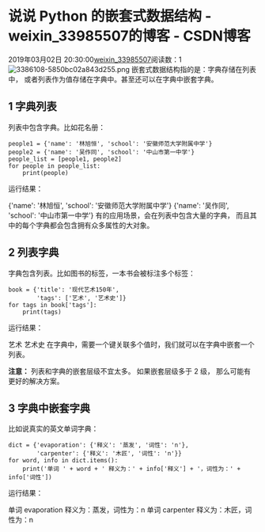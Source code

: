 # 说说 Python 的嵌套式数据结构 - weixin_33985507的博客 - CSDN博客
2019年03月02日 20:30:00[weixin_33985507](https://me.csdn.net/weixin_33985507)阅读数：1
![3386108-5850bc02a843d255.png](https://upload-images.jianshu.io/upload_images/3386108-5850bc02a843d255.png)
嵌套式数据结构指的是：字典存储在列表中， 或者列表作为值存储在字典中。甚至还可以在字典中嵌套字典。
## 1 字典列表
列表中包含字典。比如花名册：
```
people1 = {'name': '林旭恒', 'school': '安徽师范大学附属中学'}
people2 = {'name': '吴作同', 'school': '中山市第一中学'}
people_list = [people1, people2]
for people in people_list:
    print(people)
```
运行结果：
> 
{'name': '林旭恒', 'school': '安徽师范大学附属中学'}
{'name': '吴作同', 'school': '中山市第一中学'}
有的应用场景，会在列表中包含大量的字典， 而且其中的每个字典都会包含拥有众多属性的大对象。
## 2 列表字典
字典包含列表。比如图书的标签，一本书会被标注多个标签：
```
book = {'title': '现代艺术150年',
        'tags': ['艺术', '艺术史']}
for tags in book['tags']:
    print(tags)
```
运行结果：
> 
艺术
艺术史
在字典中，需要一个键关联多个值时，我们就可以在字典中嵌套一个列表。
> 
**注意：** 列表和字典的嵌套层级不宜太多。 如果嵌套层级多于 2 级， 那么可能有更好的解决方案。
## 3 字典中嵌套字典
比如说真实的英文单词字典：
```
dict = {'evaporation': {'释义': '蒸发', '词性': 'n'},
        'carpenter': {'释义': '木匠', '词性': 'n'}}
for word, info in dict.items():
    print('单词 ' + word + ' 释义为：' + info['释义'] + '，词性为：' + info['词性'])
```
运行结果：
> 
单词 evaporation 释义为：蒸发，词性为：n
单词 carpenter 释义为：木匠，词性为：n
